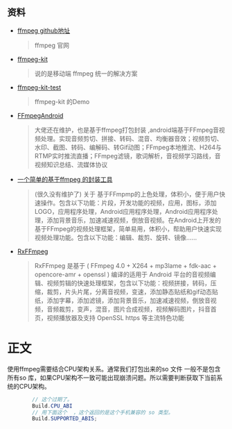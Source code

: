 ## 资料
* [ffmpeg github地址](https://github.com/FFmpeg/FFmpeg)
  > ffmpeg 官网
* [ffmpeg-kit](https://github.com/tanersener/ffmpeg-kit)  
  > 说的是移动端 ffmpeg 统一的解决方案 
* [ffmpeg-kit-test](https://github.com/tanersener/ffmpeg-kit-test/tree/main/android)
  > ffmpeg-kit 的Demo 
* [FFmpegAndroid](https://github.com/xufuji456/FFmpegAndroid)
  > 大佬还在维护，也是基于ffmpeg打包封装 ,android端基于FFmpeg音视频处理。实现音频剪切、拼接、转码、混音、均衡器音效；视频剪切、水印、截图、转码、编解码、转Gif动图；FFmpeg本地推流、H264与RTMP实时推流直播；FFmpeg滤镜，歌词解析，音视频学习路线，音视频知识总结、流媒体协议
* [一个简单的基于ffmpeg 的封装工具](https://github.com/yangjie10930/EpMedia)
  > (很久没有维护了) 关于 基于FFmpmp的上色处理，体积小，便于用户快速操作。包含以下功能：片段，开发功能的视频，应用，图标，添加LOGO，应用程序处理，Android应用程序处理，Android应用程序处理，添加背景音乐，加速减速视频，倒放音视频。在Android上开发的基于FFmpeg的视频处理框架，简单易用，体积小，帮助用户快速实现视频处理功能。包含以下功能：编辑、裁剪、旋转、镜像……
* [RxFFmpeg](https://github.com/microshow/RxFFmpeg)
  > RxFFmpeg 是基于 ( FFmpeg 4.0 + X264 + mp3lame + fdk-aac + opencore-amr + openssl ) 编译的适用于 Android 平台的音视频编辑、视频剪辑的快速处理框架，包含以下功能：视频拼接，转码，压缩，裁剪，片头片尾，分离音视频，变速，添加静态贴纸和gif动态贴纸，添加字幕，添加滤镜，添加背景音乐，加速减速视频，倒放音视频，音频裁剪，变声，混音，图片合成视频，视频解码图片，抖音首页，视频播放器及支持 OpenSSL https 等主流特色功能
# 正文 
使用ffmpeg需要结合CPU架构关系。通常我们打包出来的so 文件 一般不是包含所有so 库，如果CPU架构不一致可能出现崩溃问题。所以需要判断获取下当前系统的CPU架构。
````java
        // 这个过期了。
        Build.CPU_ABI
        // 用下面这个  ，这个返回的是这个手机兼容的 so 类型。       
        Build.SUPPORTED_ABIS;
````